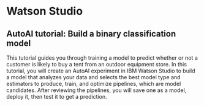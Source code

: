 # Watson Studio

## AutoAI tutorial: Build a binary classification model

This tutorial guides you through training a model to predict whether or not a customer is likely to buy a tent from an outdoor equipment store. In this tutorial, you will create an AutoAI experiment in IBM Watson Studio to build a model that analyzes your data and selects the best model type and estimators to produce, train, and optimize pipelines, which are model candidates. After reviewing the pipelines, you will save one as a model, deploy it, then test it to get a prediction.